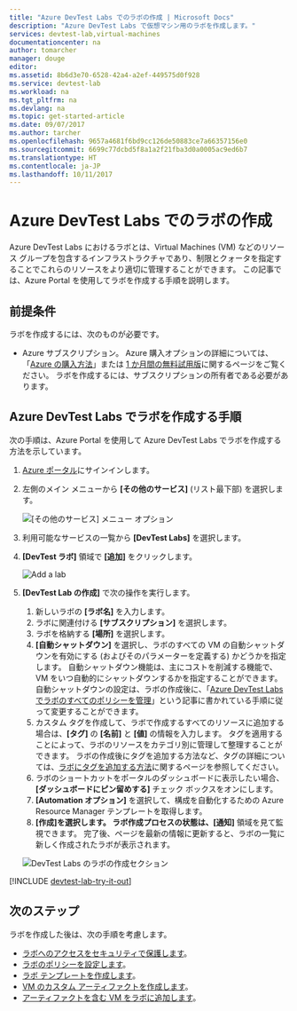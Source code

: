 ```yaml
---
title: "Azure DevTest Labs でのラボの作成 | Microsoft Docs"
description: "Azure DevTest Labs で仮想マシン用のラボを作成します。"
services: devtest-lab,virtual-machines
documentationcenter: na
author: tomarcher
manager: douge
editor: 
ms.assetid: 8b6d3e70-6528-42a4-a2ef-449575d0f928
ms.service: devtest-lab
ms.workload: na
ms.tgt_pltfrm: na
ms.devlang: na
ms.topic: get-started-article
ms.date: 09/07/2017
ms.author: tarcher
ms.openlocfilehash: 9657a4681f6bd9cc126de50883ce7a66357156e0
ms.sourcegitcommit: 6699c77dcbd5f8a1a2f21fba3d0a0005ac9ed6b7
ms.translationtype: HT
ms.contentlocale: ja-JP
ms.lasthandoff: 10/11/2017
---
```

# <a name="create-a-lab-in-azure-devtest-labs"></a>Azure DevTest Labs でのラボの作成
Azure DevTest Labs におけるラボとは、Virtual Machines (VM) などのリソース グループを包含するインフラストラクチャであり、制限とクォータを指定することでこれらのリソースをより適切に管理することができます。 この記事では、Azure Portal を使用してラボを作成する手順を説明します。

## <a name="prerequisites"></a>前提条件
ラボを作成するには、次のものが必要です。

* Azure サブスクリプション。 Azure 購入オプションの詳細については、「[Azure の購入方法](https://azure.microsoft.com/pricing/purchase-options/)」または [1 か月間の無料試用版](https://azure.microsoft.com/pricing/free-trial/)に関するページをご覧ください。 ラボを作成するには、サブスクリプションの所有者である必要があります。

## <a name="steps-to-create-a-lab-in-azure-devtest-labs"></a>Azure DevTest Labs でラボを作成する手順
次の手順は、Azure Portal を使用して Azure DevTest Labs でラボを作成する方法を示しています。 

1. [Azure ポータル](http://go.microsoft.com/fwlink/p/?LinkID=525040)にサインインします。
1. 左側のメイン メニューから **[その他のサービス]** (リスト最下部) を選択します。

    ![[その他のサービス] メニュー オプション](./media/devtest-lab-create-lab/more-services-menu-option.png)

1. 利用可能なサービスの一覧から **[DevTest Labs]** を選択します。
1. **[DevTest ラボ]** 領域で **[追加]** をクリックします。
   
    ![Add a lab](./media/devtest-lab-create-lab/add-lab-button.png)

1. **[DevTest Lab の作成]** で次の操作を実行します。
   
    1. 新しいラボの **[ラボ名]** を入力します。
    2. ラボに関連付ける **[サブスクリプション]** を選択します。
    3. ラボを格納する **[場所]** を選択します。
    4. **[自動シャットダウン]** を選択し、ラボのすべての VM の自動シャットダウンを有効にする (およびそのパラメーターを定義する) かどうかを指定します。 自動シャットダウン機能は、主にコストを削減する機能で、VM をいつ自動的にシャットダウンするかを指定することができます。 自動シャットダウンの設定は、ラボの作成後に、「[Azure DevTest Labs でラボのすべてのポリシーを管理](./devtest-lab-set-lab-policy.md#set-auto-shutdown)」という記事に書かれている手順に従って変更することができます。
    1. カスタム タグを作成して、ラボで作成するすべてのリソースに追加する場合は、**[タグ]** の **[名前]** と **[値]** の情報を入力します。 タグを適用することによって、ラボのリソースをカテゴリ別に管理して整理することができます。 ラボの作成後にタグを追加する方法など、タグの詳細については、[ラボにタグを追加する方法](devtest-lab-add-tag.md)に関するページを参照してください。
    5. ラボのショートカットをポータルのダッシュボードに表示したい場合、**[ダッシュボードにピン留めする]** チェック ボックスをオンにします。
    6. **[Automation オプション]** を選択して、構成を自動化するための Azure Resource Manager テンプレートを取得します。 
    7. **[作成]**を選択します。 ラボ作成プロセスの状態は、**[通知]** 領域を見て監視できます。 完了後、ページを最新の情報に更新すると、ラボの一覧に新しく作成されたラボが表示されます。  
    
    ![DevTest Labs のラボの作成セクション](./media/devtest-lab-create-lab/create-devtestlab-blade.png)

[!INCLUDE [devtest-lab-try-it-out](../../includes/devtest-lab-try-it-out.md)]

## <a name="next-steps"></a>次のステップ
ラボを作成した後は、次の手順を考慮します。

* [ラボへのアクセスをセキュリティで保護します](devtest-lab-add-devtest-user.md)。
* [ラボのポリシーを設定します](devtest-lab-set-lab-policy.md)。
* [ラボ テンプレートを作成します](devtest-lab-create-template.md)。
* [VM のカスタム アーティファクトを作成します](devtest-lab-artifact-author.md)。
* [アーティファクトを含む VM をラボに追加します](https://azure.microsoft.com/resources/videos/how-to-create-vms-with-artifacts-in-a-devtest-lab/)。

